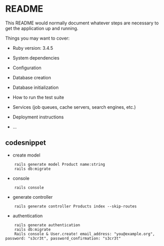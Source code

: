 # README

This README would normally document whatever steps are necessary to get the
application up and running.

Things you may want to cover:

* Ruby version: 3.4.5

* System dependencies

* Configuration

* Database creation

* Database initialization

* How to run the test suite

* Services (job queues, cache servers, search engines, etc.)

* Deployment instructions

* ...

## codesnippet
- create model
```shell
    rails generate model Product name:string
    rails db:migrate
```
- console
```shell
    rails console
```
- generate controller
```shell
    rails generate controller Products index --skip-routes
```

- authentication
```shell
    rails generate authentication
    rails db:migrate
    Rails console & User.create! email_address: "you@example.org", password: "s3cr3t", password_confirmation: "s3cr3t"
```
